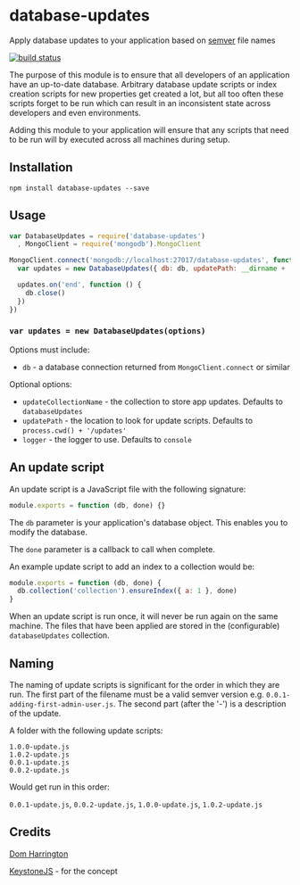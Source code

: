 # database-updates

Apply database updates to your application based on [semver](http://semver.org/) file names

[![build status](https://secure.travis-ci.org/domharrington/database-updates.png)](http://travis-ci.org/domharrington/database-updates)

The purpose of this module is to ensure that all developers of an application have an up-to-date database. Arbitrary database update scripts or index creation scripts for new properties get created a lot, but all too often these scripts forget to be run which can result in an inconsistent state across developers and even environments.

Adding this module to your application will ensure that any scripts that need to be run will by executed across all machines during setup.


## Installation

```
npm install database-updates --save
```

## Usage

```js
var DatabaseUpdates = require('database-updates')
  , MongoClient = require('mongodb').MongoClient

MongoClient.connect('mongodb://localhost:27017/database-updates', function (err, db) {
  var updates = new DatabaseUpdates({ db: db, updatePath: __dirname + '/test/fixtures/' })

  updates.on('end', function () {
    db.close()
  })
})
```

### `var updates = new DatabaseUpdates(options)`

Options must include:

- `db` - a database connection returned from `MongoClient.connect` or similar

Optional options:
- `updateCollectionName` - the collection to store app updates. Defaults to `databaseUpdates`
- `updatePath` - the location to look for update scripts. Defaults to `process.cwd() + '/updates'`
- `logger` - the logger to use. Defaults to `console`

## An update script

An update script is a JavaScript file with the following signature:

```js
module.exports = function (db, done) {}
```

The `db` parameter is your application's database object. This enables you to modify the database.

The `done` parameter is a callback to call when complete.

An example update script to add an index to a collection would be:

```js
module.exports = function (db, done) {
  db.collection('collection').ensureIndex({ a: 1 }, done)
}
```

When an update script is run once, it will never be run again on the same machine.
The files that have been applied are stored in the (configurable) `databaseUpdates` collection.

## Naming
The naming of update scripts is significant for the order in which they are run. The first part of the filename must be a valid semver version e.g. `0.0.1-adding-first-admin-user.js`. The second part (after the '-') is a description of the update.

A folder with the following update scripts:

```
1.0.0-update.js
1.0.2-update.js
0.0.1-update.js
0.0.2-update.js
```

Would get run in this order:

`0.0.1-update.js`,
`0.0.2-update.js`,
`1.0.0-update.js`,
`1.0.2-update.js`


## Credits
[Dom Harrington](https://github.com/domharrington/)

[KeystoneJS](http://keystonejs.com/docs/getting-started/#runningyourapp-writingupdates) - for the concept
